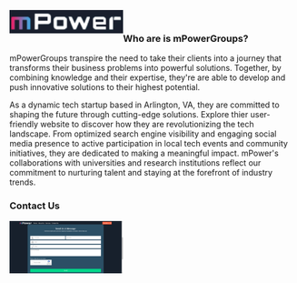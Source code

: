 <img align="left" alt="logo | YouTube" width="200px" src="https://github.com/Michael9905/mPowerGroups/blob/main/images/mPowerlogo.png?raw=true"/><br>

<h3>Who are is mPowerGroups?</h3>
<p>mPowerGroups transpire the need to take their clients into a journey that transforms their business problems into powerful solutions. Together, by combining knowledge and their expertise, they're are able to develop and push innovative solutions to their highest potential.</p>
<p>As a dynamic tech startup based in Arlington, VA, they are committed to shaping the future through cutting-edge solutions. Explore thier user-friendly website to discover how they are revolutionizing the tech landscape. From optimized search engine visibility and engaging social media presence to active participation in local tech events and community initiatives, they are dedicated to making a meaningful impact. mPower's collaborations with universities and research institutions reflect our commitment to nurturing talent and staying at the forefront of industry trends.</p>


<h3>Contact Us</h3>
<img align="left" alt="logo | YouTube" width="200px" src="https://github.com/Michael9905/mPowerGroups/blob/main/images/mPowerContact.png?raw=true"/><br>
